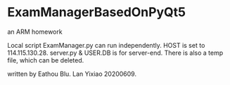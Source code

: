# ExamManagerBasedOnPyQt5
an ARM homework 

Local script ExamManager.py can run independently. HOST is set to 114.115.130.28.
server.py & USER.DB is for server-end.
There is also a temp file, which can be deleted.

written by Eathou Blu. Lan Yixiao 20200609.
